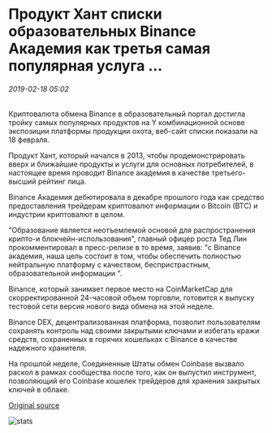 # Продукт Хант списки образовательных Binance Академия как третья самая популярная услуга ...

###### 2019-02-18 05:02

Криптовалюта обмена Binance в образовательный портал достигла тройку самых популярных продуктов на Y комбинационной основе экспозиции платформы продукции охота, веб-сайт списки показали на 18 февраля.

Продукт Хант, который начался в 2013, чтобы продемонстрировать вверх и ближайшие продукты и услуги для основных потребителей, в настоящее время проводит Binance академия в качестве третьего-высший рейтинг лица.

Binance Академия дебютировала в декабре прошлого года как средство предоставления трейдерам криптовалют информации о Bitcoin (BTC) и индустрии криптовалют в целом.

"Образование является неотъемлемой основой для распространения крипто-и блокчейн-использования", главный офицер роста Тед Лин прокомментировал в пресс-релизе в то время, заявив: "с Binance академия, наша цель состоит в том, чтобы обеспечить полностью нейтральную платформу с качеством, беспристрастным, образовательной информации ".

Binance, который занимает первое место на CoinMarketCap для скорректированной 24-часовой объем торговли, готовится к выпуску тестовой сети версия нового вида обмена на этой неделе.

Binance DEX, децентрализованная платформа, позволит пользователям сохранять контроль над своими закрытыми ключами и избегать кражи средств, сохраненных в горячих кошельках с Binance в качестве надежного хранителя.

На прошлой неделе, Соединенные Штаты обмен Coinbase вызвало раскол в рамках сообщества после того, как он выпустил инструмент, позволяющий его Coinbase кошелек трейдеров для хранения закрытых ключей в облаке.

[Original source](https://cointelegraph.com/news/product-hunt-lists-educational-binance-academy-as-third-most-popular-service)

![stats](https://c.statcounter.com/11760860/0/a89fa40b/1/ "stats")